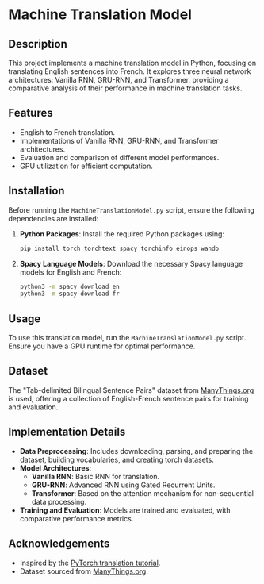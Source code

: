 # Machine Translation Model

## Description
This project implements a machine translation model in Python, focusing on translating English sentences into French. It explores three neural network architectures: Vanilla RNN, GRU-RNN, and Transformer, providing a comparative analysis of their performance in machine translation tasks.

## Features
- English to French translation.
- Implementations of Vanilla RNN, GRU-RNN, and Transformer architectures.
- Evaluation and comparison of different model performances.
- GPU utilization for efficient computation.

## Installation
Before running the `MachineTranslationModel.py` script, ensure the following dependencies are installed:

1. **Python Packages**:
   Install the required Python packages using:
   ```bash
   pip install torch torchtext spacy torchinfo einops wandb
   ```

2. **Spacy Language Models**:
   Download the necessary Spacy language models for English and French:
   ```bash
   python3 -m spacy download en
   python3 -m spacy download fr
   ```

## Usage
To use this translation model, run the `MachineTranslationModel.py` script. Ensure you have a GPU runtime for optimal performance.

## Dataset
The "Tab-delimited Bilingual Sentence Pairs" dataset from [ManyThings.org](http://www.manythings.org/anki/) is used, offering a collection of English-French sentence pairs for training and evaluation.

## Implementation Details
- **Data Preprocessing**: Includes downloading, parsing, and preparing the dataset, building vocabularies, and creating torch datasets.
- **Model Architectures**: 
  - **Vanilla RNN**: Basic RNN for translation.
  - **GRU-RNN**: Advanced RNN using Gated Recurrent Units.
  - **Transformer**: Based on the attention mechanism for non-sequential data processing.
- **Training and Evaluation**: Models are trained and evaluated, with comparative performance metrics.

## Acknowledgements
- Inspired by the [PyTorch translation tutorial](https://pytorch.org/tutorials/beginner/torchtext_translation_tutorial.html).
- Dataset sourced from [ManyThings.org](http://www.manythings.org/anki/).

